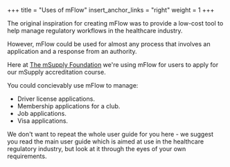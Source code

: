 +++
title = "Uses of mFlow"
insert_anchor_links = "right"
weight = 1
+++

The original inspiration for creating mFlow was to provide a low-cost tool to help manage regulatory workflows in the healthcare industry.

However, mFlow could be used for almost any process that involves an application and a response from an authority.

Here at [The mSupply Foundation](https://msupply.foundation/about) we're using mFlow for users to apply for our mSupply accreditation course. 

You could concievably use mFlow to manage:
* Driver license applications.
* Membership applications for a club.
* Job applications.
* Visa applications.

We don't want to repeat the whole user guide for you here - we suggest you read the main user guide which is aimed at use in the healthcare regulatory industry, but look at it through the eyes of your own requirements.

